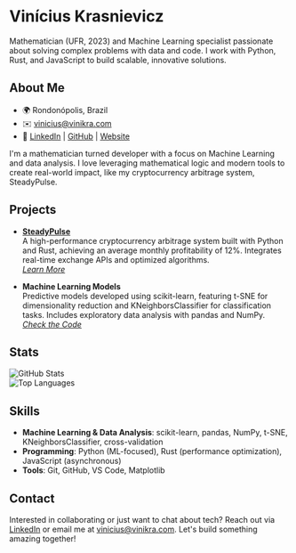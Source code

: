 # Vinícius Krasnievicz

Mathematician (UFR, 2023) and Machine Learning specialist passionate about solving complex problems with data and code. I work with Python, Rust, and JavaScript to build scalable, innovative solutions.

## About Me
- 🌍 Rondonópolis, Brazil
- ✉️ [vinicius@vinikra.com](mailto:vinicius@vinikra.com)
- 🔗 [LinkedIn](https://linkedin.com/in/vinikra) | [GitHub](https://github.com/vinikra) | [Website](https://vinikra.com)

I'm a mathematician turned developer with a focus on Machine Learning and data analysis. I love leveraging mathematical logic and modern tools to create real-world impact, like my cryptocurrency arbitrage system, SteadyPulse.

## Projects
- **[SteadyPulse](https://vinikra.com)**  
  A high-performance cryptocurrency arbitrage system built with Python and Rust, achieving an average monthly profitability of 12%. Integrates real-time exchange APIs and optimized algorithms.  
  *[Learn More](https://vinikra.com)*

- **Machine Learning Models**  
  Predictive models developed using scikit-learn, featuring t-SNE for dimensionality reduction and KNeighborsClassifier for classification tasks. Includes exploratory data analysis with pandas and NumPy.  
  *[Check the Code](https://github.com/vinikra)*

## Stats
![GitHub Stats](https://github-readme-stats.vercel.app/api?username=vinikra&show_icons=true&theme=dark)  
![Top Languages](https://github-readme-stats.vercel.app/api/top-langs/?username=vinikra&layout=compact&theme=dark)

## Skills
- **Machine Learning & Data Analysis**: scikit-learn, pandas, NumPy, t-SNE, KNeighborsClassifier, cross-validation
- **Programming**: Python (ML-focused), Rust (performance optimization), JavaScript (asynchronous)
- **Tools**: Git, GitHub, VS Code, Matplotlib

## Contact
Interested in collaborating or just want to chat about tech? Reach out via [LinkedIn](https://linkedin.com/in/vinikra) or email me at [vinicius@vinikra.com](mailto:vinicius@vinikra.com). Let's build something amazing together!
